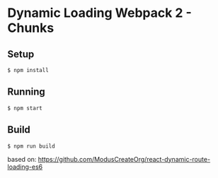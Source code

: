 # Dynamic Loading Webpack 2 - Chunks

## Setup

```
$ npm install
```

## Running

```
$ npm start
```

## Build

```
$ npm run build
```

based on: https://github.com/ModusCreateOrg/react-dynamic-route-loading-es6

